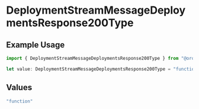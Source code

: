 # DeploymentStreamMessageDeploymentsResponse200Type

## Example Usage

```typescript
import { DeploymentStreamMessageDeploymentsResponse200Type } from "@orq-ai/node/models/operations";

let value: DeploymentStreamMessageDeploymentsResponse200Type = "function";
```

## Values

```typescript
"function"
```